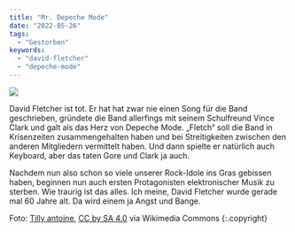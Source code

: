 ```yaml
---
title: "Mr. Depeche Mode"
date: "2022-05-26"
tags:
  - "Gestorben"
keywords:
  - "david-fletcher"
  - "depeche-mode"
---
```


![](/images/F61194A1-29C2-43B5-9810-F374890B19A6.jpeg)

David Fletcher ist tot. Er hat hat zwar nie einen Song für die Band geschrieben, gründete die Band allerfings mit seinem Schulfreund Vince Clark und galt als das Herz von Depeche Mode. „Fletch“ soll die Band in Krisenzeiten zusammengehalten haben und bei Streitigkeiten zwischen den anderen Mitgliedern vermittelt haben. Und dann spielte er natürlich auch Keyboard, aber das taten Gore und Clark ja auch.

Nachdem nun also schon so viele unserer Rock-Idole ins Gras gebissen haben, beginnen nun auch ersten Protagonisten elektronischer Musik zu sterben. Wie traurig ist das alles. Ich meine, David Fletcher wurde gerade mal 60 Jahre alt. Da wird einem ja Angst und Bange.

Foto: [Tilly antoine](https://commons.m.wikimedia.org/wiki/User:Tilly_antoine), [CC by SA 4.0](https://creativecommons.org/licenses/by-sa/4.0/deed.en) via Wikimedia Commons {:.copyright}
